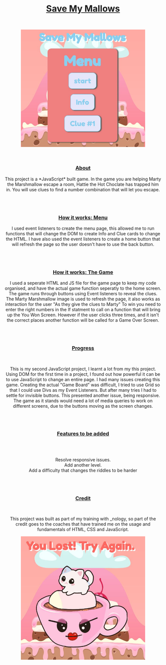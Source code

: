 <h1 align="center"><u>Save My Mallows</u></h1>
<br>
<p align="center">
<img width="400" src="./assets/Menu.JPG" alt="Menu"/>
</p>
<br>
<h3 align="center"><u>About</u></h3>
<p align="center">This project is a *JavaScript* built game. In the game you are helping Marty the Marshmallow escape a room, Hattie the Hot Choclate has trapped him in. You will use clues to find a number combination that will let you escape.</p>
<br>
<br>
<h3 align="center"><u>How it works: Menu</u></h3>
<p align="center">I used event listeners to create the menu page, this allowed me to run functions that will change the DOM to create Info and Clue cards to change the HTML. I have also used the event listeners to create a home button that will refresh the page so the user doesn't have to use the back button.</p>
<br>
<br>
<h3 align="center"><u>How it works: The Game</u></h3>
<p align="center">I used a seperate HTML and JS file for the game page to keep my code organised, and have the actual game function seperatly to the home screen. The game runs through buttons using Event listeners to reveal the clues. The Marty Marshmallow image is used to refresh the page, it also works as interaction for the user "As they give the clues to Marty" To win you need to enter the right numbers in the If statment to call on a function that will bring up the You Won Screen. However if the user clicks three times, and it isn't the correct places another function will be called for a Game Over Screen.</p>
<br>
<br>
<h3 align="center"><u>Progress</u></h3>
<br>
<p align="center"> This is my second JavaScript project, I learnt a lot from my this project. Using DOM for the first time in a project, I found out how powerful it can be to use JavaScript to change an entire page. I had many issues creating this game. Creating the actual "Game Board" was difficult, I tried to use Grid so that I could use Divs as my Event Listeners. But after many tries I had to settle for invisible buttons. This presented another issue, being responsive. The game as it stands would need a lot of media queries to work on different screens, due to the buttons moving as the screen changes.</p>
<br> 
<br>
<h3 align="center"><u>Features to be added</u></h3>
<br>
<br>
<p align="center">Resolve responsive issues.<br>
Add another level.<br>
Add a difficulty that changes the riddles to be harder<br>
</p>
<br> 
<br>
<h3 align="center"><u>Credit</u></h3>
<br>
<p align="center">This project was built as part of my training with _nology, so part of the credit goes to the coaches that have trained me on the usage and fundamentals of HTML, CSS and JavaScript.</p>
<p align="center">
<img width="400" src="./assets/You Lost.JPG" alt="Game Over Screen"/>
</p>
